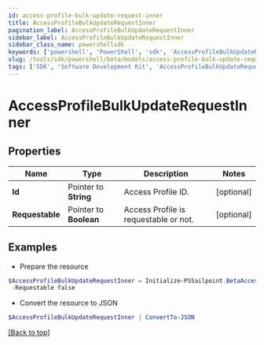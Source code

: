 ```yaml
---
id: access-profile-bulk-update-request-inner
title: AccessProfileBulkUpdateRequestInner
pagination_label: AccessProfileBulkUpdateRequestInner
sidebar_label: AccessProfileBulkUpdateRequestInner
sidebar_class_name: powershellsdk
keywords: ['powershell', 'PowerShell', 'sdk', 'AccessProfileBulkUpdateRequestInner'] 
slug: /tools/sdk/powershell/beta/models/access-profile-bulk-update-request-inner
tags: ['SDK', 'Software Development Kit', 'AccessProfileBulkUpdateRequestInner']
---
```



# AccessProfileBulkUpdateRequestInner

## Properties

Name | Type | Description | Notes
------------ | ------------- | ------------- | -------------
**Id** |  Pointer to **String** | Access Profile ID. | [optional] 
**Requestable** |  Pointer to **Boolean** | Access Profile is requestable or not. | [optional] 

## Examples

- Prepare the resource
```powershell
$AccessProfileBulkUpdateRequestInner = Initialize-PSSailpoint.BetaAccessProfileBulkUpdateRequestInner  -Id 464ae7bf-791e-49fd-b746-06a2e4a8 `
 -Requestable false
```

- Convert the resource to JSON
```powershell
$AccessProfileBulkUpdateRequestInner | ConvertTo-JSON
```


[[Back to top]](#) 

